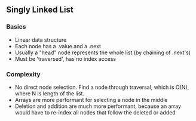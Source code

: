 ## Singly Linked List

### Basics
+ Linear data structure
+ Each node has a .value and a .next
+ Usually a "head" node represents the whole list (by chaining of .next's)
+ Must be 'traversed', has no index access

### Complexity
+ No direct node selection. Find a node through traversal, which is O(N), where N is length of the list.
+ Arrays are more performant for selecting a node in the middle
+ Deletion and addition are much more performant, because an array would have to re-index all nodes that follow the deleted or added
